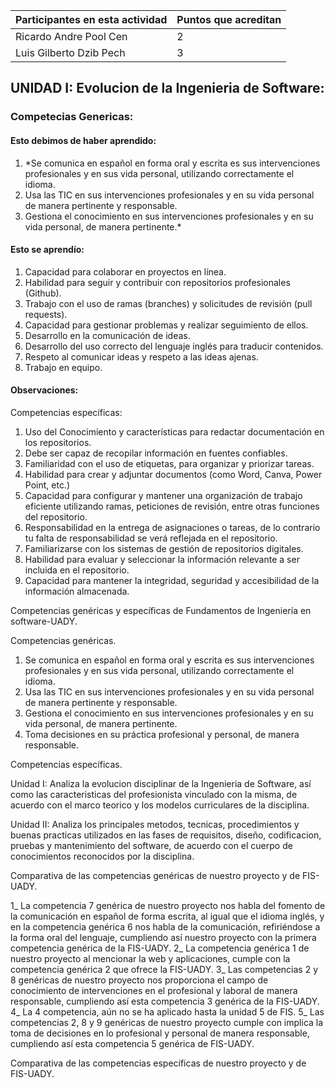 Participantes en esta actividad | Puntos que acreditan
------------------------------- | --------------------
Ricardo Andre Pool Cen | 2
Luis Gilberto Dzib Pech | 3

## UNIDAD I: Evolucion de la Ingenieria de Software:

### Competecias Genericas:
#### Esto debimos de haber aprendido:
1. *Se comunica en español en forma oral y escrita es sus intervenciones profesionales y en sus vida personal, utilizando correctamente el idioma.
2. Usa las TIC en sus intervenciones profesionales y en su vida personal de manera pertinente y responsable.
3. Gestiona el conocimiento en sus intervenciones profesionales y en su vida personal, de manera pertinente.*

#### Esto se aprendío: 

1. Capacidad para colaborar en proyectos en línea.
2. Habilidad para seguir y contribuir con repositorios profesionales (Github).
3. Trabajo con el uso de ramas (branches) y solicitudes de revisión (pull requests).
4. Capacidad para gestionar problemas y realizar seguimiento de ellos.
5. Desarrollo en la comunicación de ideas.
6. Desarrollo del uso correcto del lenguaje inglés para traducir contenidos.
7. Respeto al comunicar ideas y respeto a las ideas ajenas.
8. Trabajo en equipo.

#### Observaciones:



Competencias específicas:

1. Uso del Conocimiento y características para redactar documentación en los repositorios.
2. Debe ser capaz de recopilar información en fuentes confiables.
3. Familiaridad con el uso de etiquetas, para organizar y priorizar tareas.
4. Habilidad para crear y adjuntar documentos (como Word, Canva, Power Point, etc.)
5. Capacidad para configurar y mantener una organización de trabajo eficiente utilizando ramas, peticiones de revisión,
  entre otras funciones del repositorio.
6. Responsabilidad en la entrega de asignaciones o tareas, de lo contrario tu falta de responsabilidad se verá reflejada en el repositorio.
7. Familiarizarse con los sistemas de gestión de repositorios digitales.
8. Habilidad para evaluar y seleccionar la información relevante a ser incluida en el repositorio.
9. Capacidad para mantener la integridad, seguridad y accesibilidad de la información almacenada.

Competencias genéricas y específicas de Fundamentos de Ingeniería en software-UADY.

Competencias genéricas.

1. Se comunica en español en forma oral y escrita es sus intervenciones profesionales y en sus vida personal, utilizando correctamente el idioma.
2. Usa las TIC en sus intervenciones profesionales y en su vida personal de manera pertinente y responsable.
3. Gestiona el conocimiento en sus intervenciones profesionales y en su vida personal, de manera pertinente.
5. Toma decisiones en su práctica profesional y personal, de manera responsable.

Competencias específicas.

Unidad I: Analiza la evolucion disciplinar de la Ingenieria de Software, así como las caracteristicas del profesionista vinculado con la misma, de acuerdo con el marco teorico y los modelos curriculares de la disciplina.

Unidad II: Analiza los principales metodos, tecnicas, procedimientos y buenas practicas utilizados en las fases de requisitos, diseño, codificacion, pruebas y mantenimiento del software, de acuerdo con el cuerpo de conocimientos reconocidos por la disciplina.

Comparativa de las competencias genéricas de nuestro proyecto y de FIS-UADY.

1_ La competencia 7 genérica de nuestro proyecto nos habla del fomento de la comunicación en español de forma escrita,
  al igual que el idioma inglés, y en la competencia genérica 6 nos habla de la comunicación, refiriéndose a la forma oral del lenguaje,
  cumpliendo así nuestro proyecto con la primera competencia genérica de la FIS-UADY.
2_ La competencia genérica 1 de nuestro proyecto al mencionar la web y aplicaciones, cumple con la competencia genérica 2 que ofrece la FIS-UADY.
3_ Las competencias 2 y 8 genéricas de nuestro proyecto nos proporciona el campo de conocimiento de intervenciones en el profesional y laboral
  de manera responsable, cumpliendo así esta competencia 3 genérica de la FIS-UADY.
4_ La 4 competencia, aún no se ha aplicado hasta la unidad 5 de FIS.
5_ Las competencias 2, 8 y 9 genéricas de nuestro proyecto cumple con implica la toma de decisiones en lo profesional y personal de manera responsable,
  cumpliendo así esta competencia 5 genérica de FIS-UADY.

Comparativa de las competencias específicas de nuestro proyecto y de FIS-UADY.
